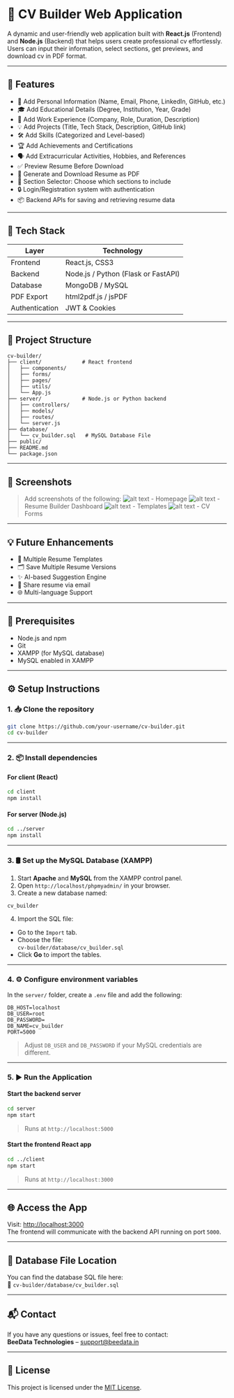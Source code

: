 # 📝 CV Builder Web Application

A dynamic and user-friendly web application built with **React.js** (Frontend) and **Node.js** (Backend) that helps users create professional cv effortlessly. Users can input their information, select sections, get previews, and download cv in PDF format.

---

## 🚀 Features

- 👤 Add Personal Information (Name, Email, Phone, LinkedIn, GitHub, etc.)
- 🎓 Add Educational Details (Degree, Institution, Year, Grade)
- 💼 Add Work Experience (Company, Role, Duration, Description)
- 💡 Add Projects (Title, Tech Stack, Description, GitHub link)
- 🛠️ Add Skills (Categorized and Level-based)
- 🏆 Add Achievements and Certifications
- 🗣️ Add Extracurricular Activities, Hobbies, and References
- ✅ Preview Resume Before Download
- 📄 Generate and Download Resume as PDF
- 🎨 Section Selector: Choose which sections to include
- 🔒 Login/Registration system with authentication
- 📦 Backend APIs for saving and retrieving resume data

---

## 🧰 Tech Stack

| Layer        | Technology         |
|--------------|--------------------|
| Frontend     | React.js, CSS3     |
| Backend      | Node.js / Python (Flask or FastAPI) |
| Database     | MongoDB / MySQL    |
| PDF Export   | html2pdf.js / jsPDF |
| Authentication | JWT & Cookies    |

---

## 📂 Project Structure

```
cv-builder/
├── client/             # React frontend
│   ├── components/
│   ├── forms/
│   ├── pages/
│   ├── utils/
│   └── App.js
├── server/             # Node.js or Python backend
│   ├── controllers/
│   ├── models/
│   ├── routes/
│   └── server.js
├── database/
│   └── cv_builder.sql   # MySQL Database File
├── public/
├── README.md
└── package.json
```

---

## 📸 Screenshots

> Add screenshots of the following:
![alt text](image-1.png) - Homepage
![alt text](image-5.png) - Resume Builder Dashboard
![alt text](image-3.png) - Templates
![alt text](image-4.png) - CV Forms

---

## 💡 Future Enhancements

- 📁 Multiple Resume Templates
- 🗂️ Save Multiple Resume Versions
- ✨ AI-based Suggestion Engine
- 📩 Share resume via email
- 🌐 Multi-language Support

---

## 🔧 Prerequisites

- Node.js and npm
- Git
- XAMPP (for MySQL database)
- MySQL enabled in XAMPP

---

## ⚙️ Setup Instructions

### 1. 📥 Clone the repository

```bash
git clone https://github.com/your-username/cv-builder.git
cd cv-builder
```

---

### 2. 📦 Install dependencies

#### For client (React)
```bash
cd client
npm install
```

#### For server (Node.js)
```bash
cd ../server
npm install
```

---

### 3. 🛢️ Set up the MySQL Database (XAMPP)

1. Start **Apache** and **MySQL** from the XAMPP control panel.
2. Open `http://localhost/phpmyadmin/` in your browser.
3. Create a new database named:

```
cv_builder

```

4. Import the SQL file:

- Go to the `Import` tab.
- Choose the file:  
  `cv-builder/database/cv_builder.sql`
- Click **Go** to import the tables.

---

### 4. ⚙️ Configure environment variables

In the `server/` folder, create a `.env` file and add the following:

```env
DB_HOST=localhost
DB_USER=root
DB_PASSWORD=
DB_NAME=cv_builder
PORT=5000
```

> Adjust `DB_USER` and `DB_PASSWORD` if your MySQL credentials are different.

---

### 5. ▶️ Run the Application

#### Start the backend server

```bash
cd server
npm start
```

> Runs at `http://localhost:5000`

#### Start the frontend React app

```bash
cd ../client
npm start
```

> Runs at `http://localhost:3000`

---

## 🌐 Access the App

Visit: [http://localhost:3000](http://localhost:3000)  
The frontend will communicate with the backend API running on port `5000`.

---

## 📂 Database File Location

You can find the database SQL file here:  
📁 `cv-builder/database/cv_builder.sql`

---

## 📬 Contact

If you have any questions or issues, feel free to contact:  
**BeeData Technologies** – [support@beedata.in](mailto:ramarao.teamweb@bedatatech.com)

---

## 📜 License

This project is licensed under the [MIT License](LICENSE).
